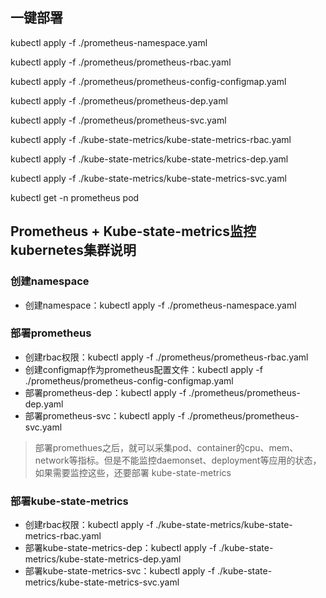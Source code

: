 ## 一键部署
kubectl apply -f ./prometheus-namespace.yaml

kubectl apply -f ./prometheus/prometheus-rbac.yaml

kubectl apply -f ./prometheus/prometheus-config-configmap.yaml

kubectl apply -f ./prometheus/prometheus-dep.yaml

kubectl apply -f ./prometheus/prometheus-svc.yaml

kubectl apply -f ./kube-state-metrics/kube-state-metrics-rbac.yaml

kubectl apply -f ./kube-state-metrics/kube-state-metrics-dep.yaml

kubectl apply -f ./kube-state-metrics/kube-state-metrics-svc.yaml

kubectl get -n prometheus pod

## Prometheus + Kube-state-metrics监控kubernetes集群说明

### 创建namespace
 * 创建namespace：kubectl apply -f ./prometheus-namespace.yaml

### 部署prometheus
 * 创建rbac权限：kubectl apply -f ./prometheus/prometheus-rbac.yaml
 * 创建configmap作为prometheus配置文件：kubectl apply -f ./prometheus/prometheus-config-configmap.yaml
 * 部署prometheus-dep：kubectl apply -f ./prometheus/prometheus-dep.yaml
 * 部署prometheus-svc：kubectl apply -f ./prometheus/prometheus-svc.yaml

  > 部署promethues之后，就可以采集pod、container的cpu、mem、network等指标。但是不能监控daemonset、deployment等应用的状态，如果需要监控这些，还要部署 kube-state-metrics


### 部署kube-state-metrics
 * 创建rbac权限：kubectl apply -f ./kube-state-metrics/kube-state-metrics-rbac.yaml
 * 部署kube-state-metrics-dep：kubectl apply -f ./kube-state-metrics/kube-state-metrics-dep.yaml
 * 部署kube-state-metrics-svc：kubectl apply -f ./kube-state-metrics/kube-state-metrics-svc.yaml


